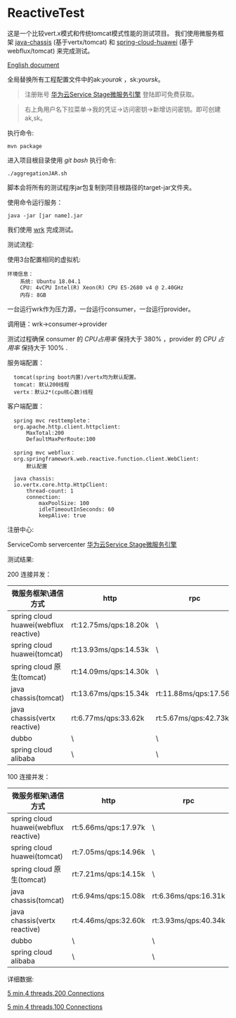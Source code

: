 # ReactiveTest
这是一个比较vert.x模式和传统tomcat模式性能的测试项目。
我们使用微服务框架 [java-chassis](https://github.com/apache/servicecomb-java-chassis) (基于vertx/tomcat)
和 [spring-cloud-huawei](https://github.com/huaweicloud/spring-cloud-huawei) (基于 webflux/tomcat) 来完成测试。

[English document](https://github.com/GuoYL123/ReactiveTest/blob/master/README_en.md)

全局替换所有工程配置文件中的ak:*yourak* ，sk:*yoursk*。
>注册账号 [华为云Service Stage微服务引擎](https://console.huaweicloud.com/servicestage/?package=basic&new=true&region=cn-north-4#/appdev/engine/list)  登陆即可免费获取。

>右上角用户名下拉菜单->我的凭证->访问密钥->新增访问密钥。即可创建ak,sk。

执行命令:

	mvn package 

进入项目根目录使用 *git bash* 执行命令:

    ./aggregationJAR.sh

脚本会将所有的测试程序jar包复制到项目根路径的target-jar文件夹。

使用命令运行服务：

    java -jar [jar name].jar 
    
我们使用 [wrk](https://github.com/wg/wrk) 完成测试。

测试流程:

  使用3台配置相同的虚拟机:
  
    环境信息：
    	系统: Ubuntu 18.04.1
    	CPU: 4vCPU Intel(R) Xeon(R) CPU E5-2680 v4 @ 2.40GHz
    	内存: 8GB
  
  一台运行wrk作为压力源，一台运行consumer，一台运行provider。
  
  调用链：wrk->consumer->provider
  
  测试过程确保 consumer 的 *CPU占用率* 保持大于 380% ，provider 的 *CPU 占用率* 保持大于 100% .
  
  服务端配置：
  
      tomcat(spring boot内置)/vertx均为默认配置。
      tomcat: 默认200线程
      vertx：默认2*(cpu核心数)线程
  
  客户端配置：

      spring mvc resttemplete：
      org.apache.http.client.httpclient:
          MaxTotal:200
          DefaultMaxPerRoute:100
          
      spring mvc webflux：   
      org.springframework.web.reactive.function.client.WebClient:
          默认配置
          
      java chassis:   
      io.vertx.core.http.HttpClient:
          thread-count: 1
          connection:
              maxPoolSize: 100
              idleTimeoutInSeconds: 60 
              keepAlive: true
          
  注册中心:   
  
  ServiceComb servercenter [华为云Service Stage微服务引擎](https://console.huaweicloud.com/servicestage/?package=basic&new=true&region=cn-north-4#/appdev/engine/list)  
  
  
测试结果:

200 连接并发：

| 微服务框架\通信方式                    | http                  | rpc                  |
| ------------------------------------- | --------------------- | -------------------- |
| spring cloud huawei(webflux reactive) | rt:12.75ms/qps:18.20k | \                    |
| spring cloud huawei(tomcat)           | rt:13.93ms/qps:14.53k | \                    |
| spring cloud 原生(tomcat)             | rt:14.09ms/qps:14.30k | \                    |
| java chassis(tomcat)                  | rt:13.67ms/qps:15.34k | rt:11.88ms/qps:17.56k |
| java chassis(vertx reactive)          | rt:6.77ms/qps:33.62k  | rt:5.67ms/qps:42.73k  |
| dubbo                                 |\ |\ |
| spring cloud alibaba                  | \ | \ |

100 连接并发：

| 微服务框架\通信方式                    | http                 | rpc                 |
| ------------------------------------- | -------------------- | ------------------- |
| spring cloud huawei(webflux reactive) | rt:5.66ms/qps:17.97k | \                   |
| spring cloud huawei(tomcat)           | rt:7.05ms/qps:14.96k | \                   |
| spring cloud 原生(tomcat)             | rt:7.21ms/qps:14.15k | \                   |
| java chassis(tomcat)                  | rt:6.94ms/qps:15.08k | rt:6.36ms/qps:16.31k |
| java chassis(vertx reactive)          | rt:4.46ms/qps:32.60k | rt:3.93ms/qps:40.34k |
| dubbo                                 |\ |\ |
| spring cloud alibaba                  | \ | \ |

详细数据:

[5 min,4 threads,200 Connections](./test200.md)

[5 min,4 threads,100 Connections](./test100.md)

